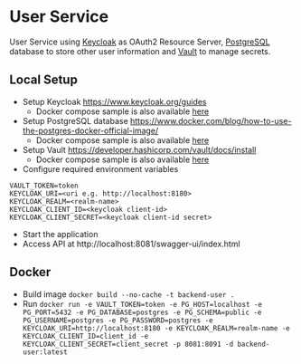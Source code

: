 # User Service

User Service using [Keycloak](https://www.keycloak.org/) as OAuth2 Resource Server, [PostgreSQL](https://www.postgresql.org/) database to store other user information and [Vault](https://developer.hashicorp.com/vault/docs) to manage secrets.

## Local Setup

* Setup Keycloak https://www.keycloak.org/guides
  * Docker compose sample is also available [here](https://github.com/mcboyao/docker/tree/main/keycloak)
* Setup PostgreSQL database https://www.docker.com/blog/how-to-use-the-postgres-docker-official-image/
  * Docker compose sample is also available [here](https://github.com/mcboyao/docker/tree/main/postgres)
* Setup Vault https://developer.hashicorp.com/vault/docs/install
  * Docker compose sample is also available [here](https://github.com/mcboyao/docker/tree/main/vault)
* Configure required environment variables
````
VAULT_TOKEN=token
KEYCLOAK_URI=<uri e.g. http://localhost:8180>
KEYCLOAK_REALM=<realm-name>
KEYCLOAK_CLIENT_ID=<keycloak client-id>
KEYCLOAK_CLIENT_SECRET=<keycloak client-id secret>
````
* Start the application
* Access API at http://localhost:8081/swagger-ui/index.html

## Docker

* Build image `docker build --no-cache -t backend-user .`
* Run `docker run -e VAULT_TOKEN=token -e PG_HOST=localhost -e PG_PORT=5432 -e PG_DATABASE=postgres -e PG_SCHEMA=public -e PG_USERNAME=postgres -e PG_PASSWORD=postgres -e KEYCLOAK_URI=http://localhost:8180 -e KEYCLOAK_REALM=realm-name -e KEYCLOAK_CLIENT_ID=client_id -e KEYCLOAK_CLIENT_SECRET=client_secret -p 8081:8091 -d backend-user:latest`